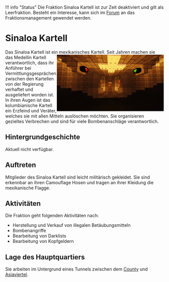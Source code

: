!!! info "Status"
    Die Fraktion Sinaloa Kartell ist zur Zeit deaktiviert und gilt als Leerfraktion.
    Besteht ein Interesse, kann sich im [Forum](https://germanrp.eu/forum/index.php?thread/10212-vorlage-leerfraktion-übernehmen/) an das Fraktionsmanagement gewendet werden.

# Sinaloa Kartell
Das Sinaloa Kartell ist ein mexikanisches Kartell. Seit Jahren machen sie <img align="right" width="340" eight="340" src="../../../assets/image/fraktionen/CDSHQ.png"> das Medellín Kartell verantwortlich, dass ihr Anführer bei Vermittlungsgesprächen zwischen den Kartellen von der Regierung verhaftet und ausgeliefert worden ist. In ihren Augen ist das kolumbianische Kartell ein Erzfeind und Veräter, welches sie mit allen Mitteln auslöschen möchten. Sie organisieren gezieltes Verbrechen und sind für viele Bombenanschläge verantwortlich.

## Hintergrundgeschichte 
Aktuell nicht verfügbar.

## Auftreten 
Mitglieder des Sinaloa Kartell sind leicht militärisch gekleidet. Sie sind erkennbar an ihren Camouflage Hosen und tragen an ihrer Kleidung die mexikanische Flagge.

## Aktivitäten
Die Fraktion geht folgenden Aktivitäten nach:

* Herstellung und Verkauf von illegalen Betäubungsmitteln
* Bombenangriffe
* Bearbeitung von Darklists
* Bearbeitung von Kopfgeldern

## Lage des Hauptquartiers
Sie arbeiten im Untergrund eines Tunnels zwischen dem [County](../../pages/gebiete/county.md) und [Asiaviertel](../../pages/gebiete/asiaviertel.md).
